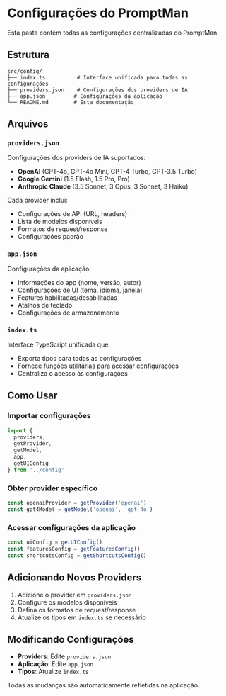 # Configurações do PromptMan

Esta pasta contém todas as configurações centralizadas do PromptMan.

## Estrutura

```
src/config/
├── index.ts          # Interface unificada para todas as configurações
├── providers.json    # Configurações dos providers de IA
├── app.json         # Configurações da aplicação
└── README.md        # Esta documentação
```

## Arquivos

### `providers.json`
Configurações dos providers de IA suportados:
- **OpenAI** (GPT-4o, GPT-4o Mini, GPT-4 Turbo, GPT-3.5 Turbo)
- **Google Gemini** (1.5 Flash, 1.5 Pro, Pro)
- **Anthropic Claude** (3.5 Sonnet, 3 Opus, 3 Sonnet, 3 Haiku)

Cada provider inclui:
- Configurações de API (URL, headers)
- Lista de modelos disponíveis
- Formatos de request/response
- Configurações padrão

### `app.json`
Configurações da aplicação:
- Informações do app (nome, versão, autor)
- Configurações de UI (tema, idioma, janela)
- Features habilitadas/desabilitadas
- Atalhos de teclado
- Configurações de armazenamento

### `index.ts`
Interface TypeScript unificada que:
- Exporta tipos para todas as configurações
- Fornece funções utilitárias para acessar configurações
- Centraliza o acesso às configurações

## Como Usar

### Importar configurações
```typescript
import { 
  providers, 
  getProvider, 
  getModel, 
  app,
  getUIConfig 
} from '../config'
```

### Obter provider específico
```typescript
const openaiProvider = getProvider('openai')
const gpt4Model = getModel('openai', 'gpt-4o')
```

### Acessar configurações da aplicação
```typescript
const uiConfig = getUIConfig()
const featuresConfig = getFeaturesConfig()
const shortcutsConfig = getShortcutsConfig()
```

## Adicionando Novos Providers

1. Adicione o provider em `providers.json`
2. Configure os modelos disponíveis
3. Defina os formatos de request/response
4. Atualize os tipos em `index.ts` se necessário

## Modificando Configurações

- **Providers**: Edite `providers.json`
- **Aplicação**: Edite `app.json`
- **Tipos**: Atualize `index.ts`

Todas as mudanças são automaticamente refletidas na aplicação. 